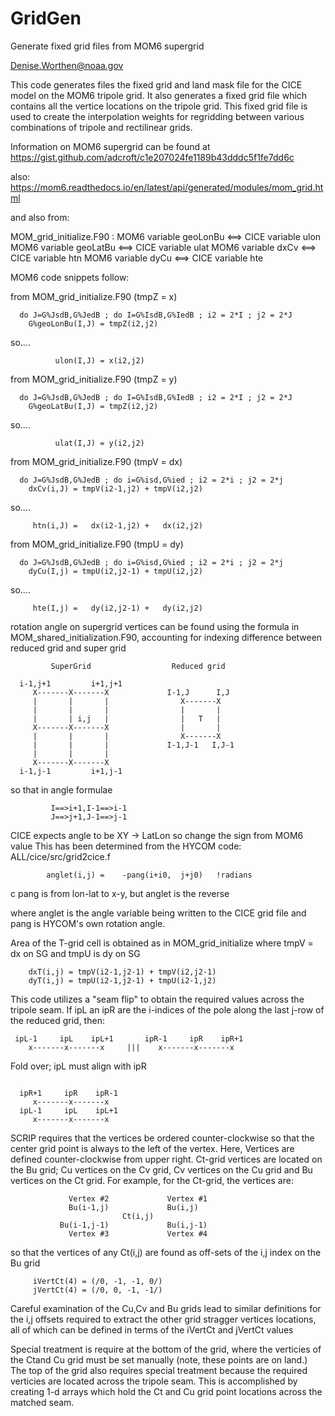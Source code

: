 # GridGen
Generate fixed grid files from MOM6 supergrid

 Denise.Worthen@noaa.gov

 This code generates files the fixed grid and land mask file for the CICE
 model on the MOM6 tripole grid. It also generates a fixed grid file which
 contains all the vertice locations on the tripole grid. This fixed grid
 file is used to create the interpolation weights for regridding between
 various combinations of tripole and rectilinear grids.

 Information on MOM6 supergrid can be found at
 https://gist.github.com/adcroft/c1e207024fe1189b43dddc5f1fe7dd6c

 also: https://mom6.readthedocs.io/en/latest/api/generated/modules/mom_grid.html

 and also from:

 MOM_grid_initialize.F90 :
  MOM6 variable geoLonBu <==> CICE variable ulon
  MOM6 variable geoLatBu <==> CICE variable ulat
  MOM6 variable     dxCv <==> CICE variable htn
  MOM6 variable     dyCu <==> CICE variable hte

 MOM6 code snippets follow:

 from MOM_grid_initialize.F90  (tmpZ = x)
```
  do J=G%JsdB,G%JedB ; do I=G%IsdB,G%IedB ; i2 = 2*I ; j2 = 2*J
    G%geoLonBu(I,J) = tmpZ(i2,j2)
```
 so....
```
          ulon(I,J) = x(i2,j2)
```
 from MOM_grid_initialize.F90  (tmpZ = y)
```
  do J=G%JsdB,G%JedB ; do I=G%IsdB,G%IedB ; i2 = 2*I ; j2 = 2*J
    G%geoLatBu(I,J) = tmpZ(i2,j2)
```
 so....
```
          ulat(I,J) = y(i2,j2)
```
 from MOM_grid_initialize.F90  (tmpV = dx)
```
  do J=G%JsdB,G%JedB ; do i=G%isd,G%ied ; i2 = 2*i ; j2 = 2*j
    dxCv(i,J) = tmpV(i2-1,j2) + tmpV(i2,j2)
```
 so....
```
     htn(i,J) =   dx(i2-1,j2) +   dx(i2,j2)
```

 from MOM_grid_initialize.F90  (tmpU = dy)
```
  do J=G%JsdB,G%JedB ; do i=G%isd,G%ied ; i2 = 2*i ; j2 = 2*j
    dyCu(I,j) = tmpU(i2,j2-1) + tmpU(i2,j2)
```
 so....
```
     hte(I,j) =   dy(i2,j2-1) +   dy(i2,j2)
```

 rotation angle on supergrid vertices can be found
 using the formula in MOM_shared_initialization.F90, accounting
 for indexing difference between reduced grid and super grid

```
         SuperGrid                  Reduced grid

  i-1,j+1         i+1,j+1
     X-------X-------X             I-1,J      I,J
     |       |       |                X-------X
     |       |       |                |       |
     |       | i,j   |                |   T   |
     X-------X-------X                |       |
     |       |       |                X-------X
     |       |       |             I-1,J-1   I,J-1
     |       |       |
     X-------X-------X
  i-1,j-1         i+1,j-1

```
 so that in angle formulae
```
         I==>i+1,I-1==>i-1
         J==>j+1,J-1==>j-1
```

 CICE expects angle to be XY -> LatLon so change the sign from MOM6 value
 This has been determined from the HYCOM code: ALL/cice/src/grid2cice.f

            anglet(i,j) =    -pang(i+i0,  j+j0)   !radians
c           pang is from lon-lat to x-y, but anglet is the reverse

 where anglet is the angle variable being written to the CICE grid file
 and pang is HYCOM's own rotation angle.

 Area of the T-grid cell is obtained as in MOM_grid_initialize where
 tmpV = dx on SG and tmpU is dy on SG

```
    dxT(i,j) = tmpV(i2-1,j2-1) + tmpV(i2,j2-1)
    dyT(i,j) = tmpU(i2-1,j2-1) + tmpU(i2-1,j2)
```

 This code utilizes a "seam flip" to obtain the required values across
 the tripole seam. If ipL an ipR are the i-indices of the pole along the
 last j-row of the reduced grid, then:

```
 ipL-1     ipL    ipL+1       ipR-1     ipR    ipR+1
    x-------x-------x     |||    x-------x-------x
```

 Fold over; ipL must align with ipR
```

  ipR+1     ipR    ipR-1
     x-------x-------x
  ipL-1     ipL    ipL+1
     x-------x-------x
```


 SCRIP requires that the vertices be ordered counter-clockwise so that
 the center grid point is always to the left of the vertex. Here,
 Vertices are defined counter-clockwise from upper right. Ct-grid vertices
 are located on the Bu grid; Cu vertices on the Cv grid, Cv vertices on the Cu
 grid and Bu vertices on the Ct grid. For example, for the Ct-grid, the vertices
 are:
```
             Vertex #2             Vertex #1
             Bu(i-1,j)             Bu(i,j)
                         Ct(i,j)
           Bu(i-1,j-1)             Bu(i,j-1)
             Vertex #3             Vertex #4
```

 so that the vertices of any Ct(i,j) are found as off-sets of the i,j index on the
 Bu grid

```
     iVertCt(4) = (/0, -1, -1, 0/)
     jVertCt(4) = (/0, 0, -1, -1/)
```

 Careful examination of the Cu,Cv and Bu grids lead to similar definitions for the
 i,j offsets required to extract the other grid stragger vertices locations, all of
 which can be defined in terms of the iVertCt and jVertCt values

 Special treatment is require at the bottom of the grid, where the verticies of the
 Ctand Cu grid must be set manually (note, these points are on land.) The top of
 the grid also requires special treatment because the required verticies are located
 across the tripole seam. This is accomplished by creating 1-d arrays which hold
 the Ct and Cu grid point locations across the matched seam.

